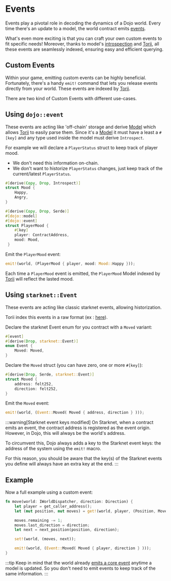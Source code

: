 # Events

Events play a pivotal role in decoding the dynamics of a Dojo world. Every time there's an update to a model, the world contract emits [events](/framework/world/events).

What's even more exciting is that you can craft your own custom events to fit specific needs! Moreover, thanks to model's [introspection](/framework/models/introspect) and [Torii](/toolchain/torii), all these events are seamlessly indexed, ensuring easy and efficient querying.

## Custom Events

Within your game, emitting custom events can be highly beneficial. Fortunately, there's a handy `emit!` command that lets you release events directly from your world. These events are indexed by [Torii](/toolchain/torii).

There are two kind of Custom Events with different use-cases.

## Using `dojo::event`

These events are acting like 'off-chain' storage and derive [Model](/framework/models) which allows [Torii](/toolchain/torii) to easily parse them.
Since it's a [Model](/framework/models) it must have a least a `#[key]` and any type used inside the model must derive `Introspect`.

For example we will declare a `PlayerStatus` struct to keep track of player mood.

- We don't need this information on-chain.
- We don't want to historize `PlayerStatus` changes, just keep track of the current/latest `PlayerStatus`.

```rust
#[derive(Copy, Drop, Introspect)]
struct Mood {
    Happy,
    Angry,
}

#[derive(Copy, Drop, Serde)]
#[dojo::model]
#[dojo::event]
struct PlayerMood {
    #[key]
    player: ContractAddress,
    mood: Mood,
 }
```

Emit the `PlayerMood` event:

```rust
emit!(world, (PlayerMood { player, mood: Mood::Happy }));
```

Each time a `PlayerMood` event is emitted, the `PlayerMood` Model indexed by [Torii](/toolchain/torii) will reflect the lasted mood.

## Using `starknet::Event`

These events are acting like classic starknet events, allowing historization.

Torii index this events in a raw format (ex : [here](/toolchain/torii/graphql#susbcription-to-events)).

Declare the starknet Event enum for you contract with a `Moved` variant:

```rust
#[event]
#[derive(Drop, starknet::Event)]
enum Event {
    Moved: Moved,
}
```

Declare the `Moved` struct (you can have zero, one or more `#[key]`):

```rust
#[derive(Drop, Serde, starknet::Event)]
struct Moved {
    address: felt252,
    direction: felt252,
}
```

Emit the `Moved` event:

```rust
emit!(world, (Event::Moved( Moved { address, direction } )));
```

:::warning[Starknet event keys modified]
On Starknet, when a contract emits an event, the contract address is registered as the event origin. However, in Dojo, this will always be the world's address.

To circumvent this, Dojo always adds a key to the Starknet event keys: the address of the system using the `emit!` macro.

For this reason, you should be aware that the key(s) of the Starknet events you define will always have an extra key at the end.
:::

## Example

Now a full example using a custom event:

```rust
fn move(world: IWorldDispatcher, direction: Direction) {
    let player = get_caller_address();
    let (mut position, mut moves) = get!(world, player, (Position, Moves));

    moves.remaining -= 1;
    moves.last_direction = direction;
    let next = next_position(position, direction);

    set!(world, (moves, next));

    emit!(world, (Event::Moved( Moved { player, direction } )));
}
```

:::tip
Keep in mind that the world already [emits a core event](/framework/world/events) anytime a model is updated. So you don't need to emit events to keep track of the same information.
:::
